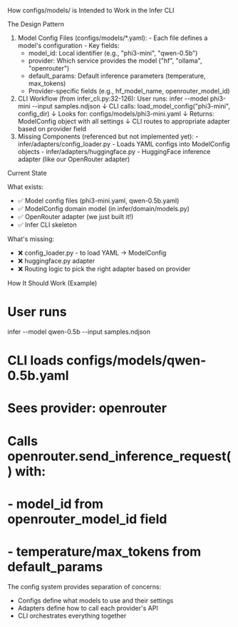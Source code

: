 How configs/models/ is Intended to Work in the Infer CLI

  The Design Pattern

  1. Model Config Files (configs/models/*.yaml):
    - Each file defines a model's configuration
    - Key fields:
        - model_id: Local identifier (e.g., "phi3-mini", "qwen-0.5b")
      - provider: Which service provides the model ("hf", "ollama", "openrouter")
      - default_params: Default inference parameters (temperature, max_tokens)
      - Provider-specific fields (e.g., hf_model_name, openrouter_model_id)
  2. CLI Workflow (from infer_cli.py:32-126):
  User runs: infer --model phi3-mini --input samples.ndjson
                         ↓
  CLI calls: load_model_config("phi3-mini", config_dir)
                         ↓
  Looks for: configs/models/phi3-mini.yaml
                         ↓
  Returns: ModelConfig object with all settings
                         ↓
  CLI routes to appropriate adapter based on provider field
  3. Missing Components (referenced but not implemented yet):
    - infer/adapters/config_loader.py - Loads YAML configs into ModelConfig objects
    - infer/adapters/huggingface.py - HuggingFace inference adapter (like our OpenRouter adapter)

  Current State

  What exists:
  - ✅ Model config files (phi3-mini.yaml, qwen-0.5b.yaml)
  - ✅ ModelConfig domain model (in infer/domain/models.py)
  - ✅ OpenRouter adapter (we just built it!)
  - ✅ Infer CLI skeleton

  What's missing:
  - ❌ config_loader.py - to load YAML → ModelConfig
  - ❌ huggingface.py adapter
  - ❌ Routing logic to pick the right adapter based on provider

  How It Should Work (Example)

  # User runs
  infer --model qwen-0.5b --input samples.ndjson

  # CLI loads configs/models/qwen-0.5b.yaml
  # Sees provider: openrouter
  # Calls openrouter.send_inference_request() with:
  #   - model_id from openrouter_model_id field
  #   - temperature/max_tokens from default_params

  The config system provides separation of concerns:
  - Configs define what models to use and their settings
  - Adapters define how to call each provider's API
  - CLI orchestrates everything together